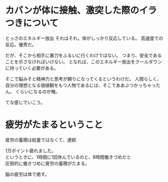 # カバンが体に接触、激突した際のイラつきについて
とっさのエネルギー放出
それはそれ。体がしっかり反応している。
高速度での反応。優秀だ。

だが、そこから相手に暴力をふるいに行くわけではない。
つまり、安全であることを示さなければいけない。
となれば、このエネルギー放出をクールダウンに持っていく必要がある。

そこで脳みそと精神力と思考が頼りになってくるというわけだ。
人間らしく、自分の理想となる価値観をもつ人物であるには、そこでああぶつかっちゃったん。
くらいになるのが俺。

てな感じでいこう。

# 疲労がたまるということ
疲労の蓄積は総量ではなくて、連続

1万ポイント疲れました。\
というときに、1時間に1回休んでいるのと、8時間働きづめだと\
圧倒的に働きづめに疲労の蓄積がたまる。

脳の疲労は体で癒す。